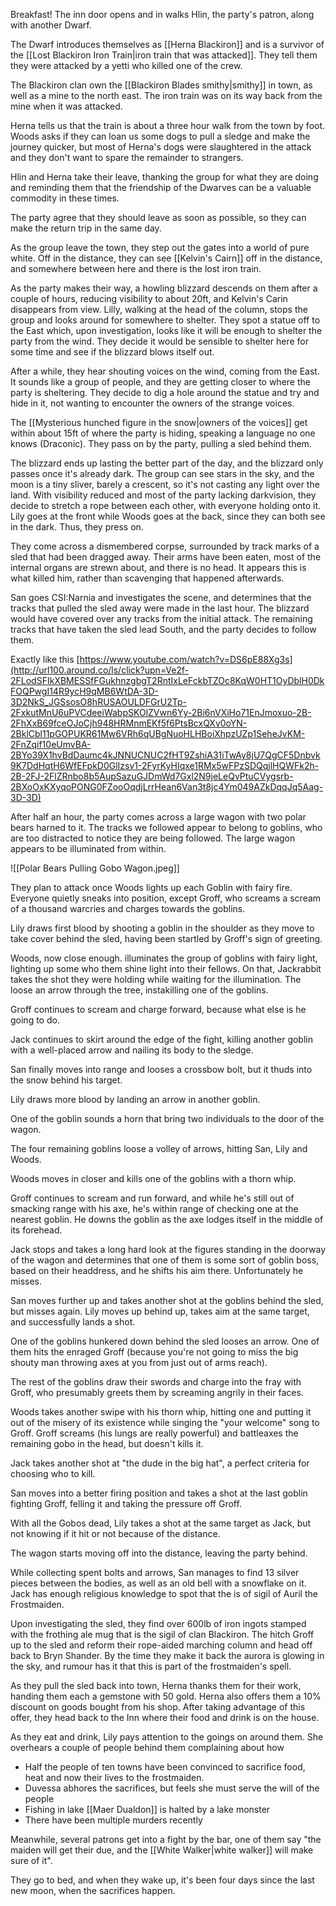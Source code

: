 Breakfast! The inn door opens and in walks Hlin, the party's patron, along with another Dwarf.  
  
The Dwarf introduces themselves as [[Herna Blackiron]] and is a survivor of the [[Lost Blackiron Iron Train|iron train that was attacked]]. They tell them they were attacked by a yetti who killed one of the crew.  
  
The Blackiron clan own the [[Blackiron Blades smithy|smithy]] in town, as well as a mine to the north east.  The iron train was on its way back from the mine when it was attacked.
  
Herna tells us that the train is about a three hour walk from the town by foot. Woods asks if they can loan us some dogs to pull a sledge and make the journey quicker, but most of Herna's dogs were slaughtered in the attack and they don't want to spare the remainder to strangers.  
  
Hlin and Herna take their leave, thanking the group for what they are doing and reminding them that the friendship of the Dwarves can be a valuable commodity in these times.  
  
The party agree that they should leave as soon as possible, so they can make the return trip in the same day.   
  
As the group leave the town, they step out the gates into a world of pure white. Off in the distance, they can see [[Kelvin's Cairn]] off in the distance, and somewhere between here and there is the lost iron train.  
  
As the party makes their way, a howling blizzard descends on them after a couple of hours, reducing visibility to about 20ft, and Kelvin's Carin disappears from view. Lilly, walking at the head of the column, stops the group and looks around for somewhere to shelter. They spot a statue off to the East which, upon investigation, looks like it will be enough to shelter the party from the wind. They decide it would be sensible to shelter here for some time and see if the blizzard blows itself out.
  
After a while, they hear shouting voices on the wind, coming from the East. It sounds like a group of people, and they are getting closer to where the party is sheltering. They decide to dig a hole around the statue and try and hide in it, not wanting to encounter the owners of the strange voices.  
  
The [[Mysterious hunched figure in the snow|owners of the voices]] get within about 15ft of where the party is hiding, speaking a language no one knows (Draconic). They pass on by the party, pulling a sled behind them.  
  
The blizzard ends up lasting the better part of the day, and the blizzard only passes once it's already dark. The group can see stars in the sky, and the moon is a tiny sliver, barely a crescent, so it's not casting any light over the land. With visibility reduced and most of the party lacking darkvision, they decide to stretch a rope between each other, with everyone holding onto it. Lily goes at the front while Woods goes at the back, since they can both see in the dark. Thus, they press on.  
  
They come across a dismembered corpse, surrounded by track marks of a sled that had been dragged away. Their arms have been eaten, most of the internal organs are strewn about, and there is no head. It appears this is what killed him, rather than scavenging that happened afterwards.  
  
San goes CSI:Narnia and investigates the scene, and determines that the tracks that pulled the sled away were made in the last hour. The blizzard would have covered over any tracks from the initial attack. The remaining tracks that have taken the sled lead South, and the party decides to follow them.  
  
Exactly like this [https://www.youtube.com/watch?v=DS6pE88Xg3s](http://url100.around.co/ls/click?upn=Ve2f-2FLodSFIkXBMESSfFGukhnzgbgT2RntIxLeFckbTZOc8KqW0HT1OyDblH0DkFOQPwgI14R9ycH9qMB6WtDA-3D-3D2NkS_JGSsosO8hRUSAOULDFGrU2Tp-2FxkutMnU6uPVCdeeiWabpSKOlZVwn6Yy-2Bi6nVXiHo71EnJmoxuo-2B-2FhXxB69fceOJoCjh948HRMnmEKf5f6PtsBcxQXv0oYN-2BklCbl11pGOPUKR61Mw6VRh6qUBgNuoHLHBoiXhpzUZp1SeheJvKM-2FnZqif10eUmvBA-2BYo39X1hvBdDaumc4kJNNUCNUC2fHT9ZshiA31iTwAy8jU7QgCF5Dnbvk9K7DdHqtH6WfEFpkD0GlIzsv1-2FyrKyHIqxe1RMx5wFPzSDQqjlHQWFk2h-2B-2FJ-2FlZRnbo8b5AupSazuGJDmWd7Gxl2N9jeLeQvPtuCVygsrb-2BXoOxKXyqoPONG0FZooOqdjLrrHean6Van3t8jc4Ym049AZkDqqJq5Aag-3D-3D)  
  
After half an hour, the party comes across a large wagon with two polar bears harned to it. The tracks we followed appear to belong to goblins, who are too distracted to notice they are being followed. The large wagon appears to be illuminated from within.

![[Polar Bears Pulling Gobo Wagon.jpeg]]
  
They plan to attack once Woods lights up each Goblin with fairy fire. Everyone quietly sneaks into position, except Groff, who screams a scream of a thousand warcries and charges towards the goblins.  
  
Lily draws first blood by shooting a goblin in the shoulder as they move to take cover behind the sled, having been startled by Groff's sign of greeting.  
  
Woods, now close enough. illuminates the group of goblins with fairy light, lighting up some who them shine light into their fellows. On that, Jackrabbit takes the shot they were holding while waiting for the illumination. The loose an arrow through the tree, instakilling one of the goblins.  
  
Groff continues to scream and charge forward, because what else is he going to do.  
  
Jack continues to skirt around the edge of the fight, killing another goblin with a well-placed arrow and nailing its body to the sledge.  
  
San finally moves into range and looses a crossbow bolt, but it thuds into the snow behind his target.  
  
Lily draws more blood by landing an arrow in another goblin.  
  
One of the goblin sounds a horn that bring two individuals to the door of the wagon.  
  
The four remaining goblins loose a volley of arrows, hitting San, Lily and Woods.  
  
Woods moves in closer and kills one of the goblins with a thorn whip.  
  
Groff continues to scream and run forward, and while he's still out of smacking range with his axe, he's within range of checking one at the nearest goblin. He downs the goblin as the axe lodges itself in the middle of its forehead.  
  
Jack stops and takes a long hard look at the figures standing in the doorway of the wagon and determines that one of them is some sort of goblin boss, based on their headdress, and he shifts his aim there. Unfortunately he misses.  
  
San moves further up and takes another shot at the goblins behind the sled, but misses again. Lily moves up behind up, takes aim at the same target, and successfully lands a shot.  
  
One of the goblins hunkered down behind the sled looses an arrow. One of them hits the enraged Groff (because you're not going to miss the big shouty man throwing axes at you from just out of arms reach).  
  
The rest of the goblins draw their swords and charge into the fray with Groff, who presumably greets them by screaming angrily in their faces.  
  
Woods takes another swipe with his thorn whip, hitting one and putting it out of the misery of its existence while singing the "your welcome" song to Groff. Groff screams (his lungs are really powerful) and battleaxes the remaining gobo in the head, but doesn't kills it.  
  
Jack takes another shot at "the dude in the big hat", a perfect criteria for choosing who to kill.  
  
San moves into a better firing position and takes a shot at the last goblin fighting Groff, felling it and taking the pressure off Groff.  
  
With all the Gobos dead, Lily takes a shot at the same target as Jack, but not knowing if it hit or not because of the distance.  
  
The wagon starts moving off into the distance, leaving the party behind.  
  
While collecting spent bolts and arrows, San manages to find 13 silver pieces between the bodies, as well as an old bell with a snowflake on it. Jack has enough religious knowledge to spot that the is of sigil of Auril the Frostmaiden.  
  
Upon investigating the sled, they find over 600lb of iron ingots stamped with the frothing ale mug that is the sigil of clan Blackiron. The hitch Groff up to the sled and reform their rope-aided marching column and head off back to Bryn Shander. By the time they make it back the aurora is glowing in the sky, and rumour has it that this is part of the frostmaiden's spell.  
  
As they pull the sled back into town, Herna thanks them for their work, handing them each a gemstone with 50 gold. Herna also offers them a 10% discount on goods bought from his shop. After taking advantage of this offer, they head back to the Inn where their food and drink is on the house.  
  
As they eat and drink, Lily pays attention to the goings on around them. She overhears a couple of people behind them complaining about how

-   Half the people of ten towns have been convinced to sacrifice food, heat and now their lives to the frostmaiden.
-   Duvessa abhores the sacrifices, but feels she must serve the will of the people
-   Fishing in lake [[Maer Dualdon]] is halted by a lake monster
-   There have been multiple murders recently

  
Meanwhile, several patrons get into a fight by the bar, one of them say "the maiden will get their due, and the [[White Walker|white walker]] will make sure of it".
  
They go to bed, and when they wake up, it's been four days since the last new moon, when the sacrifices happen.